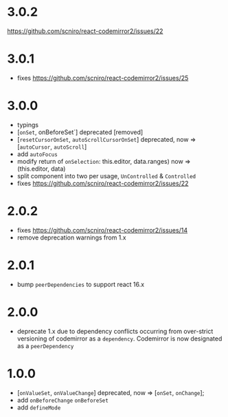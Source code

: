 3.0.2
==================
https://github.com/scniro/react-codemirror2/issues/22

3.0.1
==================
* fixes https://github.com/scniro/react-codemirror2/issues/25

3.0.0
==================
* typings
* [`onSet`, onBeforeSet`] deprecated [removed]
* [`resetCursorOnSet`, `autoScrollCursorOnSet`] deprecated, now => [`autoCursor`, `autoScroll`]
* add `autoFocus`
* modify return of `onSelection`: this.editor, data.ranges) now => (this.editor, data)
* split component into two per usage, `UnControlled` & `Controlled`
* fixes  https://github.com/scniro/react-codemirror2/issues/22

2.0.2
==================
* fixes https://github.com/scniro/react-codemirror2/issues/14
* remove deprecation warnings from 1.x

2.0.1
==================
* bump `peerDependencies` to support react 16.x

2.0.0
==================
* deprecate 1.x due to dependency conflicts occurring from over-strict versioning of codemirror as a `dependency`. Codemirror is now designated as a `peerDependency`

1.0.0
==================
* [`onValueSet`, `onValueChange`] deprecated, now => [`onSet`, `onChange`];
* add `onBeforeChange` `onBeforeSet`
* add `defineMode`
